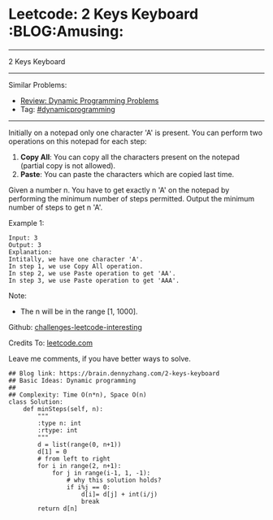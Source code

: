 # Leetcode: 2 Keys Keyboard     :BLOG:Amusing:


---

2 Keys Keyboard  

---

Similar Problems:  
-   [Review: Dynamic Programming Problems](https://brain.dennyzhang.com/review-dynamicprogramming)
-   Tag: [#dynamicprogramming](https://brain.dennyzhang.com/tag/dynamicprogramming)

---

Initially on a notepad only one character 'A' is present. You can perform two operations on this notepad for each step:  

1.  ****Copy All****: You can copy all the characters present on the notepad (partial copy is not allowed).
2.  ****Paste****: You can paste the characters which are copied last time.

Given a number n. You have to get exactly n 'A' on the notepad by performing the minimum number of steps permitted. Output the minimum number of steps to get n 'A'.  

Example 1:  

    Input: 3
    Output: 3
    Explanation:
    Intitally, we have one character 'A'.
    In step 1, we use Copy All operation.
    In step 2, we use Paste operation to get 'AA'.
    In step 3, we use Paste operation to get 'AAA'.

Note:  
-   The n will be in the range [1, 1000].

Github: [challenges-leetcode-interesting](https://github.com/DennyZhang/challenges-leetcode-interesting/tree/master/2-keys-keyboard)  

Credits To: [leetcode.com](https://leetcode.com/problems/2-keys-keyboard/description/)  

Leave me comments, if you have better ways to solve.  

    ## Blog link: https://brain.dennyzhang.com/2-keys-keyboard
    ## Basic Ideas: Dynamic programming
    ##
    ## Complexity: Time O(n*n), Space O(n)
    class Solution:
        def minSteps(self, n):
            """
            :type n: int
            :rtype: int
            """
            d = list(range(0, n+1))
            d[1] = 0
            # from left to right
            for i in range(2, n+1):
                for j in range(i-1, 1, -1):
                    # why this solution holds?
                    if i%j == 0:
                        d[i]= d[j] + int(i/j)
                        break
            return d[n]